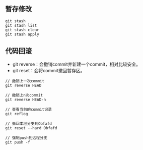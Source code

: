 ## 暂存修改

```
git stash  
git stash list  
git stash clear  
git stash apply  
```

## 代码回滚

- git reverse：会撤销commit并新建一个commit，相对比较安全。
- git reset：会将commit撤回暂存区。

```
// 撤销上一次commit
git reverse HEAD

// 撤销上n次commit
git reverse HEAD-n
```

```
// 查看当前的commit记录
git reflog

// 撤回本地分支到Obfafd
git reset --hard Obfafd

// 强制push到远程分支
git push -f
```

